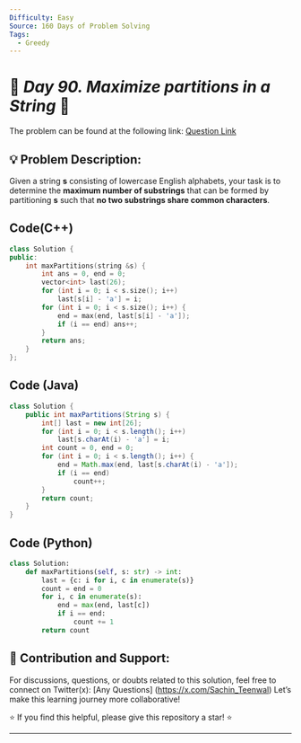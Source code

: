 ```yaml
---
Difficulty: Easy  
Source: 160 Days of Problem Solving  
Tags:
  - Greedy
---
```


# 🚀 _Day 90. Maximize partitions in a String_ 🧠


The problem can be found at the following link: [Question Link](https://www.geeksforgeeks.org/batch/gfg-160-problems/track/greedy-gfg-160/problem/maximize-partitions-in-a-string)  

## 💡 **Problem Description:** 

Given a string **s** consisting of lowercase English alphabets, your task is to determine the **maximum number of substrings** that can be formed by partitioning **s** such that **no two substrings share common characters**.


## Code(C++)
```cpp
class Solution {
public:
    int maxPartitions(string &s) {
        int ans = 0, end = 0;
        vector<int> last(26);
        for (int i = 0; i < s.size(); i++) 
            last[s[i] - 'a'] = i;
        for (int i = 0; i < s.size(); i++) {
            end = max(end, last[s[i] - 'a']);
            if (i == end) ans++;
        }
        return ans;
    }
};
```

## Code (Java)

```java
class Solution {
    public int maxPartitions(String s) {
        int[] last = new int[26];
        for (int i = 0; i < s.length(); i++) 
            last[s.charAt(i) - 'a'] = i;
        int count = 0, end = 0;
        for (int i = 0; i < s.length(); i++) {
            end = Math.max(end, last[s.charAt(i) - 'a']);
            if (i == end)
                count++;
        }
        return count;
    }
}
```

## Code (Python)

```python
class Solution:
    def maxPartitions(self, s: str) -> int:
        last = {c: i for i, c in enumerate(s)}
        count = end = 0
        for i, c in enumerate(s):
            end = max(end, last[c])
            if i == end:
                count += 1
        return count
```



## 🎯 **Contribution and Support:**

For discussions, questions, or doubts related to this solution, feel free to connect on Twitter(x): [Any Questions] (https://x.com/Sachin_Teenwal) Let’s make this learning journey more collaborative!

⭐ If you find this helpful, please give this repository a star! ⭐

---
